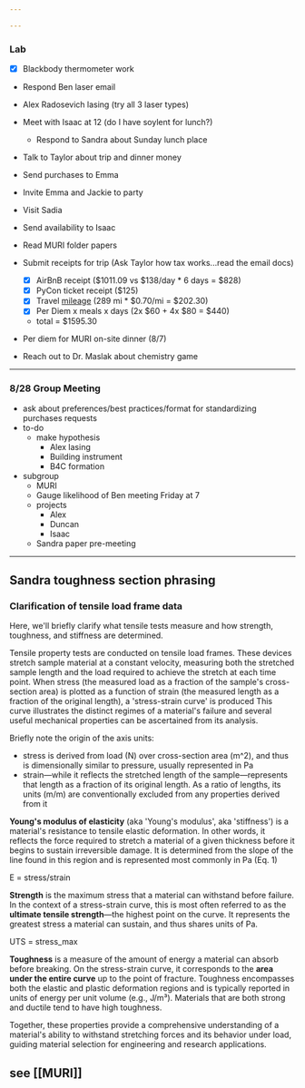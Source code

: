 ```yaml
---

---
```

### Lab
- [x] Blackbody thermometer work
- Respond Ben laser email
- Alex Radosevich lasing (try all 3 laser types)
- Meet with Isaac at 12 (do I have soylent for lunch?)
	- Respond to Sandra about Sunday lunch place
- Talk to Taylor about trip and dinner money
- Send purchases to Emma
- Invite Emma and Jackie to party
- Visit Sadia
- Send availability to Isaac

- Read MURI folder papers
- Submit receipts for trip (Ask Taylor how tax works...read the email docs)
	- [x] AirBnB receipt ($1011.09 vs $138/day * 6 days = $828)
	- [x] PyCon ticket receipt ($125)
	- [x] Travel [mileage](https://www.irs.gov/tax-professionals/standard-mileage-rates) (289 mi * $0.70/mi = $202.30)
	- [x] Per Diem x meals x days (2x $60 + 4x $80 = $440)
	- total = $1595.30
- Per diem for MURI on-site dinner (8/7)
- Reach out to Dr. Maslak about chemistry game
---
### 8/28 Group Meeting
- ask about preferences/best practices/format for standardizing purchases requests
- to-do
	- make hypothesis
		- Alex lasing
		- Building instrument
		- B4C formation
- subgroup
	- MURI
	- Gauge likelihood of Ben meeting Friday at 7
	- projects
		- Alex
		- Duncan
		- Isaac
	- Sandra paper pre-meeting
---
## Sandra toughness section phrasing

### Clarification of tensile load frame data
Here, we'll briefly clarify what tensile tests measure and how strength, toughness, and stiffness are determined.

Tensile property tests are conducted on tensile load frames.  These devices stretch sample material at a constant velocity, measuring both the stretched sample length and the load required to achieve the stretch at each time point.  When stress (the measured load as a fraction of the sample's cross-section area) is plotted as a function of strain (the measured length as a fraction of the original length), a 'stress-strain curve' is produced  This curve illustrates the distinct regimes of a material's failure and several useful mechanical properties can be ascertained from its analysis.

Briefly note the origin of the axis units:
 - stress is derived from load (N) over cross-section area (m^2), and thus is dimensionally similar to pressure, usually represented in Pa
 - strain—while it reflects the stretched length of the sample—represents that length as a fraction of its original length.  As a ratio of lengths, its units (m/m) are conventionally excluded from any properties derived from it

**Young's modulus of elasticity** (aka 'Young's modulus', aka 'stiffness') is a material's resistance to tensile elastic deformation.  In other words, it reflects the force required to stretch a material of a given thickness before it begins to sustain irreversible damage.  It is determined from the slope of the line found in this region and is represented most commonly in Pa (Eq. 1)

E = stress/strain

**Strength** is the maximum stress that a material can withstand before failure. In the context of a stress-strain curve, this is most often referred to as the **ultimate tensile strength**—the highest point on the curve. It represents the greatest stress a material can sustain, and thus shares units of Pa.

UTS = stress_max

**Toughness** is a measure of the amount of energy a material can absorb before breaking. On the stress-strain curve, it corresponds to the **area under the entire curve** up to the point of fracture. Toughness encompasses both the elastic and plastic deformation regions and is typically reported in units of energy per unit volume (e.g., J/m³). Materials that are both strong and ductile tend to have high toughness.

Together, these properties provide a comprehensive understanding of a material's ability to withstand stretching forces and its behavior under load, guiding material selection for engineering and research applications.

## see [[MURI]]